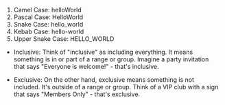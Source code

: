1. Camel Case: helloWorld
2. Pascal Case: HelloWorld
3. Snake Case: hello_world
4. Kebab Case: hello-world
5. Upper Snake Case: HELLO_WORLD

- Inclusive: Think of "inclusive" as including everything. It means something is in or part of a range or group. Imagine a party invitation that says "Everyone is welcome!" - that's inclusive.

- Exclusive: On the other hand, exclusive means something is not included. It's outside of a range or group. Think of a VIP club with a sign that says "Members Only" - that's exclusive.
